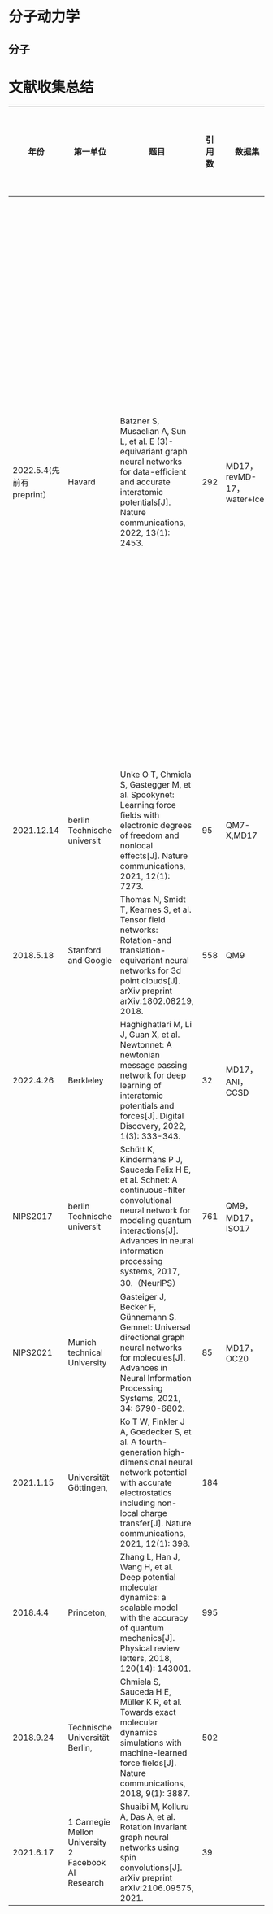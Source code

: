 # 分子动力学
## 分子
# 文献收集总结

| 年份                    | 第一单位                                                | 题目                                                                                                                                                                                                                       | 引用数 | 数据集                      | 特点+存在的问题 | 概述+方法                                                                                                                                             |
|-----------------------|-----------------------------------------------------|--------------------------------------------------------------------------------------------------------------------------------------------------------------------------------------------------------------------------|-----|--------------------------|----------|---------------------------------------------------------------------------------------------------------------------------------------------------|
| 2022.5.4(先前有preprint） | Havard                                              | Batzner S, Musaelian A, Sun L, et al. E (3)-equivariant graph neural networks for data-efficient and accurate interatomic potentials[J]. Nature communications, 2022, 13(1): 2453.                                       | 292 | MD17，revMD-17，water+Ices |          | NequIP方法，是一种等变的图神经网络，现有大多关注于对称性的方法大多使用不变卷积且使用标量表示，该文提出的方法能够更好表示分子在旋转过程中物理矢量随着旋转的变化。尽管NequIP的输出是预测势能Epot，它在平移、反射和旋转下是不变的，但网络包含的内部特征是几何张量，与旋转和反射等变。 |
| 2021.12.14            | berlin Technische universit                         | Unke O T, Chmiela S, Gastegger M, et al. Spookynet: Learning force fields with electronic degrees of freedom and nonlocal effects[J]. Nature communications, 2021, 12(1): 7273.                                          | 95  | QM7-X,MD17               |          |                                                                                                                                                   |
| 2018.5.18             | Stanford and Google                                 | Thomas N, Smidt T, Kearnes S, et al. Tensor field networks: Rotation-and translation-equivariant neural networks for 3d point clouds[J]. arXiv preprint arXiv:1802.08219, 2018.                                          | 558 | QM9                      |          |                                                                                                                                                   |
| 2022.4.26             | Berkleley                                           | Haghighatlari M, Li J, Guan X, et al. Newtonnet: A newtonian message passing network for deep learning of interatomic potentials and forces[J]. Digital Discovery, 2022, 1(3): 333-343.                                  | 32  | MD17，ANI，CCSD            |          |                                                                                                                                                   |
| NIPS2017              | berlin Technische universit                         | Schütt K, Kindermans P J, Sauceda Felix H E, et al. Schnet: A continuous-filter convolutional neural network for modeling quantum interactions[J]. Advances in neural information processing systems, 2017, 30.（NeurlPS） | 761 | QM9，MD17，ISO17           |          |                                                                                                                                                   |
| NIPS2021              | Munich technical University                         | Gasteiger J, Becker F, Günnemann S. Gemnet: Universal directional graph neural networks for molecules[J]. Advances in Neural Information Processing Systems, 2021, 34: 6790-6802.                                        | 85  | MD17，OC20                |          |                                                                                                                                                   |
| 2021.1.15             | Universität Göttingen,                              | Ko T W, Finkler J A, Goedecker S, et al. A fourth-generation high-dimensional neural network potential with accurate electrostatics including non-local charge transfer[J]. Nature communications, 2021, 12(1): 398.     | 184 |                          |          |                                                                                                                                                   |
| 2018.4.4              | Princeton,                                          | Zhang L, Han J, Wang H, et al. Deep potential molecular dynamics: a scalable model with the accuracy of quantum mechanics[J]. Physical review letters, 2018, 120(14): 143001.                                            | 995 |                          |          |                                                                                                                                                   |
| 2018.9.24             | Technische Universität Berlin,                      | Chmiela S, Sauceda H E, Müller K R, et al. Towards exact molecular dynamics simulations with machine-learned force fields[J]. Nature communications, 2018, 9(1): 3887.                                                   | 502 |                          |          |                                                                                                                                                   |
| 2021.6.17             | 1 Carnegie Mellon University 2 Facebook AI Research | Shuaibi M, Kolluru A, Das A, et al. Rotation invariant graph neural networks using spin convolutions[J]. arXiv preprint arXiv:2106.09575, 2021.                                                                          | 39  |                          |          |                                                                                                                                                   |
